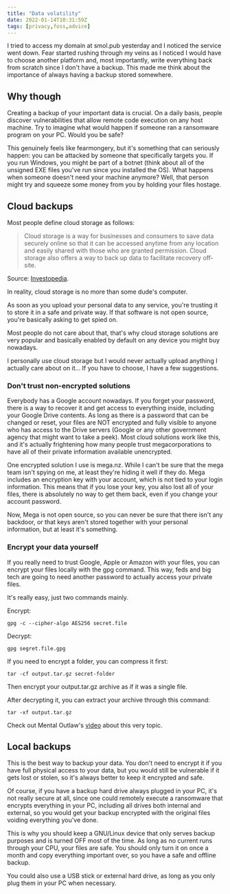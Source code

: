 ```yaml
---
title: "Data volatility"
date: 2022-01-14T10:31:59Z
tags: [privacy,foss,advice]
---
```


I tried to access my domain at smol.pub yesterday and I noticed the service went down. Fear started rushing through my veins as I noticed I would have to choose another platform and, most importantly, write everything back from scratch since I don't have a backup. This made me think about the importance of always having a backup stored somewhere.

## Why though
Creating a backup of your important data is crucial. On a daily basis, people discover vulnerabilities that allow remote code execution on any host machine. Try to imagine what would happen if someone ran a ransomware program on your PC. Would you be safe?

This genuinely feels like fearmongery, but it's something that can seriously happen: you can be attacked by someone that specifically targets you. If you run Windows, you might be part of a botnet (think about all of the unsigned EXE files you've run since you installed the OS). What happens when someone doesn't need your machine anymore? Well, that person might try and squeeze some money from you by holding your files hostage.

## Cloud backups
Most people define cloud storage as follows:
> Cloud storage is a way for businesses and consumers to save data securely online so that it can be accessed anytime from any location and easily shared with those who are granted permission. Cloud storage also offers a way to back up data to facilitate recovery off-site.

Source: [Investopedia](https://www.investopedia.com/terms/c/cloud-storage.asp).

In reality, cloud storage is no more than some dude's computer.

As soon as you upload your personal data to any service, you're trusting it to store it in a safe and private way. If that software is not open source, you're basically asking to get spied on.

Most people do not care about that, that's why cloud storage solutions are very popular and basically enabled by default on any device you might buy nowadays.

I personally use cloud storage but I would never actually upload anything I actually care about on it...
If you have to choose, I have a few suggestions.

### Don't trust non-encrypted solutions
Everybody has a Google account nowadays. If you forget your password, there is a way to recover it and get access to everything inside, including your Google Drive contents. As long as there is a password that can be changed or reset, your files are NOT encrypted and fully visible to anyone who has access to the Drive servers (Google or any other government agency that might want to take a peek).
Most cloud solutions work like this, and it's actually frightening how many people trust megacorporations to have all of their private information available unencrypted.

One encrypted solution I use is mega.nz.
While I can't be sure that the mega team isn't spying on me, at least they're hiding it well if they do.
Mega includes an encryption key with your account, which is not tied to your login information.
This means that if you lose your key, you also lost all of your files, there is absolutely no way to get them back, even if you change your account password.

Now, Mega is not open source, so you can never be sure that there isn't any backdoor, or that keys aren't stored together with your personal information, but at least it's something.

### Encrypt your data yourself
If you really need to trust Google, Apple or Amazon with your files, you can encrypt your files locally with the gpg command. This way, feds and big tech are going to need another password to actually access your private files.

It's really easy, just two commands mainly.

Encrypt:
```
gpg -c --cipher-algo AES256 secret.file
```

Decrypt:
```
gpg segret.file.gpg
```

If you need to encrypt a folder, you can compress it first:
```
tar -cf output.tar.gz secret-folder
```

Then encrypt your output.tar.gz archive as if it was a single file.

After decrypting it, you can extract your archive through this command:
```
tar -xf output.tar.gz
```

Check out Mental Outlaw's [video](https://invidio.us/M0O7vhvQW30) about this very topic.

## Local backups
This is the best way to backup your data.
You don't need to encrypt it if you have full physical access to your data, but you would still be vulnerable if it gets lost or stolen, so it's always better to keep it encrypted and safe.

Of course, if you have a backup hard drive always plugged in your PC, it's not really secure at all, since one could remotely execute a ransomware that encrypts everything in your PC, including all drives both internal and external, so you would get your backup encrypted with the original files voiding everything you've done.

This is why you should keep a GNU/Linux device that only serves backup purposes and is turned OFF most of the time. As long as no current runs through your CPU, your files are safe. You should only turn it on once a month and copy everything important over, so you have a safe and offline backup.

You could also use a USB stick or external hard drive, as long as you only plug them in your PC when necessary.
